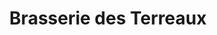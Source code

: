---
title: "Brasserie des Terreaux"
url: /saint-symphorien-sur-coise/brasserie-des-terreaux/
shop: Tabak
---
